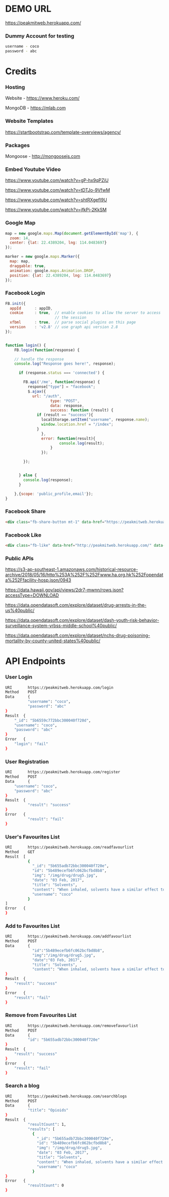 # DEMO URL

https://peakmitweb.herokuapp.com/

### Dummy Account for testing

```sh
username - coco
password - abc
```

# Credits

### Hosting

Website - https://www.heroku.com/

MongoDB - https://mlab.com

### Website Templates

https://startbootstrap.com/template-overviews/agency/

### Packages

Mongoose - http://mongoosejs.com

### Embed Youtube Video
https://www.youtube.com/watch?v=gP-hx9qPZiU

https://www.youtube.com/watch?v=tDTJo-9VfwM

https://www.youtube.com/watch?v=shtRXgefI9U

https://www.youtube.com/watch?v=jfkPj-2KkSM


### Google Map
```js
map = new google.maps.Map(document.getElementById('map'), {
  zoom: 14,
  center: {lat: 22.4389204, lng: 114.0483697}
});

marker = new google.maps.Marker({
  map: map,
  draggable: true,
  animation: google.maps.Animation.DROP,
  position: {lat: 22.4389204, lng: 114.0483697}
});
```

### Facebook Login
```js
FB.init({
  appId      : appID,
  cookie     : true,  // enable cookies to allow the server to access
                      // the session
  xfbml      : true,  // parse social plugins on this page
  version    : 'v2.8' // use graph api version 2.8
});


function login() {
    FB.login(function(response) {

    // handle the response
    console.log("Response goes here!", response);

      if (response.status === 'connected') {

        FB.api('/me', function(response) {
          response["type"] = "facebook";
          $.ajax({
            url: "/auth",
  					type: "POST",
  					data: response,
  					success: function (result) {
              if (result == "success"){
                localStorage.setItem("username", response.name);
                window.location.href = "/index";
              }
      			},
      			error: function(result){
            			console.log(result);
    				}
  				});

        });


      } else {
        console.log(response);
      }

    },{scope: 'public_profile,email'});
}
```


### Facebook Share
```html
<div class="fb-share-button mt-1" data-href="https://peakmitweb.herokuapp.com/" data-layout="button" data-size="small" data-mobile-iframe="true"><a target="_blank" href="https://www.facebook.com/sharer/sharer.php?u=https%3A%2F%2Fpeakmitweb.herokuapp.com%2F&amp;src=sdkpreparse" class="fb-xfbml-parse-ignore">Share</a></div>
```

### Facebook Like
```html
<div class="fb-like" data-href="http://peakmitweb.herokuapp.com/" data-width="100px" data-layout="button" data-action="like" data-size="small" data-show-faces="true" data-share="false"></div>
```

### Public APIs

https://s3-ap-southeast-1.amazonaws.com/historical-resource-archive/2018/05/16/http%253A%252F%252Fwww.ha.org.hk%252Fopendata%252Ffacility-hosp.json/0943

https://data.hawaii.gov/api/views/2dr7-mwnn/rows.json?accessType=DOWNLOAD

https://data.opendatasoft.com/explore/dataset/drug-arrests-in-the-us%40public/

https://data.opendatasoft.com/explore/dataset/dash-youth-risk-behavior-surveillance-system-yrbss-middle-school%40public/

https://data.opendatasoft.com/explore/dataset/nchs-drug-poisoning-mortality-by-county-united-states%40public/



# API Endpoints

### User Login
```sh
URI       https://peakmitweb.herokuapp.com/login
Method	  POST
Data	  {
          "username": "coco",
          "password": "abc"
}
Result	{
    "_id": "5b6559c772bbc300040f720d",
    "username": "coco",
    "password": "abc"
}
Error	{
    "login": "fail"
}
```

### User Registration
```sh
URI       https://peakmitweb.herokuapp.com/register
Method	  POST
Data	  {
    "username": "coco",
    "password": "abc"
}
Result	{
          "result": "success"
}
Error	{
          "result": "fail"
}
```
### User's Favourites List
```sh
URI       https://peakmitweb.herokuapp.com/readfavourlist
Method	  GET
Result	[
          {
            "_id": "5b655adb72bbc300040f720e",
            "id": "5b489ecefb6fc062bcfbd8b8",
            "img": "/img/drug/drug5.jpg",
            "date": "03 Feb, 2017",
            "title": "Solvents",
            "content": "When inhaled, solvents have a similar effect to alcohol. They make people feel uninhibited, euphoric and dizzy.",
            "username": "coco"
          }
]
Error	{
}
```
### Add to Favourites List
```sh
URI       https://peakmitweb.herokuapp.com/addfavourlist
Method	  POST
Data	  {
            "id":"5b489ecefb6fc062bcfbd8b8",
            "img":"/img/drug/drug5.jpg",
            "date":"03 Feb, 2017",
            "title": "Solvents",
            "content": "When inhaled, solvents have a similar effect to alcohol. They make people feel uninhibited, euphoric and dizzy.",
}
Result	{
    "result": "success"
}
Error	{
    "result": "fail"
}
```
### Remove from Favourites List
```sh
URI       https://peakmitweb.herokuapp.com/removefavourlist
Method	  POST
Data	  {
          "id": "5b655adb72bbc300040f720e"
}
Result	{
    "result": "success"
}
Error	{
    "result": "fail"
}
```
### Search a blog
```sh
URI       https://peakmitweb.herokuapp.com/searchblogs
Method	  POST
Data	  {
          "title": "Opioids"
}
Result	{
          "resultCount": 1,
          "results": [
            {
              "_id": "5b655adb72bbc300040f720e",
              "id": "5b489ecefb6fc062bcfbd8b8",
              "img": "/img/drug/drug5.jpg",
              "date": "03 Feb, 2017",
              "title": "Solvents",
              "content": "When inhaled, solvents have a similar effect to alcohol. They make people feel uninhibited, euphoric and dizzy.",
              "username": "coco"
            }            
}
Error	{
          "resultCount": 0
}

